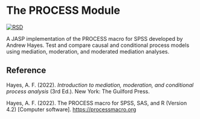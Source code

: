 # The PROCESS Module

[![RSD](https://img.shields.io/badge/rsd-jaspProcess-00a3e3.svg)](https://research-software-directory.org/software/jaspprocess)

A JASP implementation of the PROCESS macro for SPSS developed by Andrew Hayes. Test and compare causal and conditional process models using mediation, moderation, and moderated mediation analyses.

## Reference

Hayes, A. F. (2022). *Introduction to mediation, moderation, and conditional process analysis* (3rd Ed.). New York: The Guilford Press.

Hayes, A. F. (2022). The PROCESS macro for SPSS, SAS, and R (Version 4.2) [Computer software]. https://processmacro.org
